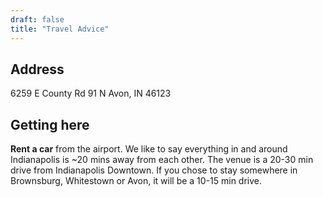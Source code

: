 ```yaml
---
draft: false
title: "Travel Advice"
---
```


## Address

6259 E County Rd 91 N
Avon, IN 
46123

## Getting here

**Rent a car** from the airport.
We like to say everything in and around Indianapolis is ~20 mins away from each other. The venue is a 20-30 min drive from Indianapolis Downtown. If you chose to stay somewhere in Brownsburg, Whitestown or Avon, it will be a 10-15 min drive.